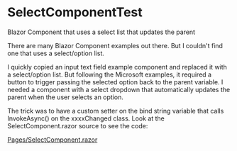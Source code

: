 # SelectComponentTest
 Blazor Component that uses a select list that updates the parent

There are many Blazor Component examples out there.  But I couldn't find one that uses a select/option list.

I quickly copied an input text field example component and replaced it with a select/option list.  But following the Microsoft examples, it required a button to trigger passing the selected option back to the parent variable.  I needed a component with a select dropdown that automatically updates the parent when the user selects an option.

The trick was to have a custom setter on the bind string variable that calls InvokeAsync() on the xxxxChanged class.  Look at the SelectComponent.razor source to see the code:

  [Pages/SelectComponent.razor](Pages/SelectComponent.razor)
